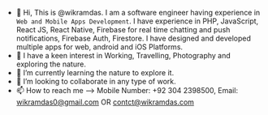 - 👋 Hi, This is @wikramdas. I am a software engineer having experience in `Web and Mobile Apps Development`. I have experience in PHP, JavaScript, React JS, React Native, Firebase for real time chatting and push notifications, Firebase Auth, Firestore. I have designed and developed multiple apps for web, android and iOS Platforms.
- 👀 I have a keen interest in Working, Travelling, Photography and exploring the nature.
- 🌱 I’m currently learning the nature to explore it.
- 💞️ I’m looking to collaborate in any type of work.
- 📫 How to reach me --> Mobile Number: +92 304 2398500, Email: wikramdas0@gmail.com OR contct@wikramdas.com

<!---
wikramdas/wikramdas is a ✨ special ✨ repository because its `README.md` (this file) appears on your GitHub profile.
You can click the Preview link to take a look at your changes.
--->
